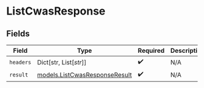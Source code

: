 # ListCwasResponse


## Fields

| Field                                                                | Type                                                                 | Required                                                             | Description                                                          |
| -------------------------------------------------------------------- | -------------------------------------------------------------------- | -------------------------------------------------------------------- | -------------------------------------------------------------------- |
| `headers`                                                            | Dict[str, List[*str*]]                                               | :heavy_check_mark:                                                   | N/A                                                                  |
| `result`                                                             | [models.ListCwasResponseResult](../models/listcwasresponseresult.md) | :heavy_check_mark:                                                   | N/A                                                                  |